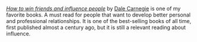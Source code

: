 *[How to win friends and influence people](/book/how-to-win-friends-and-influence-people)* by [Dale Carnegie](https://en.wikipedia.org/wiki/Dale_Carnegie) is one of my favorite books. A must read for people that want to develop better personal and professional relationships. It is one of the best-selling books of all time, first published almost a century ago, but it is still a relevant reading about influence.